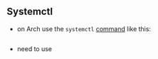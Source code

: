## Systemctl

- on Arch use the `systemctl`  [command](bash.md) like this:
```bash

```

- need to use 